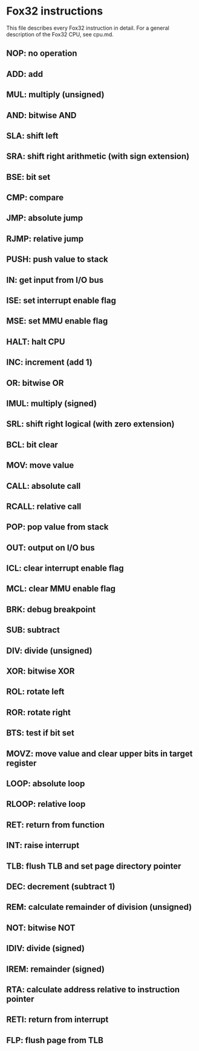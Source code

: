 # Fox32 instructions

This file describes every Fox32 instruction in detail. For a general
description of the Fox32 CPU, see cpu.md.

## NOP: no operation
## ADD: add
## MUL: multiply (unsigned)
## AND: bitwise AND
## SLA: shift left
## SRA: shift right arithmetic (with sign extension)
## BSE: bit set
## CMP: compare
## JMP: absolute jump
## RJMP: relative jump
## PUSH: push value to stack
## IN: get input from I/O bus
## ISE: set interrupt enable flag
## MSE: set MMU enable flag
## HALT: halt CPU
## INC: increment (add 1)
## OR: bitwise OR
## IMUL: multiply (signed)
## SRL: shift right logical (with zero extension)
## BCL: bit clear
## MOV: move value
## CALL: absolute call
## RCALL: relative call
## POP: pop value from stack
## OUT: output on I/O bus
## ICL: clear interrupt enable flag
## MCL: clear MMU enable flag
## BRK: debug breakpoint
## SUB: subtract
## DIV: divide (unsigned)
## XOR: bitwise XOR
## ROL: rotate left
## ROR: rotate right
## BTS: test if bit set
## MOVZ: move value and clear upper bits in target register
## LOOP: absolute loop
## RLOOP: relative loop
## RET: return from function
## INT: raise interrupt
## TLB: flush TLB and set page directory pointer
## DEC: decrement (subtract 1)
## REM: calculate remainder of division (unsigned)
## NOT: bitwise NOT
## IDIV: divide (signed)
## IREM: remainder (signed)
## RTA: calculate address relative to instruction pointer
## RETI: return from interrupt
## FLP: flush page from TLB
